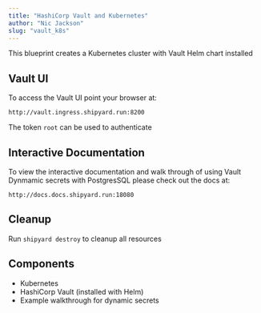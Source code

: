 ```yaml
---
title: "HashiCorp Vault and Kubernetes"
author: "Nic Jackson"
slug: "vault_k8s"
---
```


This blueprint creates a Kubernetes cluster with Vault Helm chart installed

## Vault UI
To access the Vault UI point your browser at:

`http://vault.ingress.shipyard.run:8200`

The token `root` can be used to authenticate

## Interactive Documentation
To view the interactive documentation and walk through of using Vault Dynmamic secrets with PostgresSQL
please check out the docs at:

`http://docs.docs.shipyard.run:18080`
  
## Cleanup

Run `shipyard destroy` to cleanup all resources

## Components
* Kubernetes
* HashiCorp Vault (installed with Helm)
* Example walkthrough for dynamic secrets
